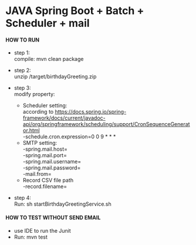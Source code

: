 # JAVA Spring Boot + Batch + Scheduler + mail


#### HOW TO RUN
- step 1:    
compile:   mvn clean package

- step 2:    
unzip /target/birthdayGreeting.zip

- step 3:    
modify property:    
   * Scheduler setting:    
   according to https://docs.spring.io/spring-framework/docs/current/javadoc-api/org/springframework/scheduling/support/CronSequenceGenerator.html      
   -schedule.cron.expression=0 0 9 * * *    
   * SMTP setting:    
   -spring.mail.host=    
   -spring.mail.port=    
   -spring.mail.username=     
   -spring.mail.password=     
   -mail.from=     
   * Record CSV file path    
   -record.filename=     

- step 4:    
Run: sh startBirthdayGreetingService.sh


#### HOW TO TEST WITHOUT SEND EMAIL
- use IDE to run the Junit
- Run:  mvn test


